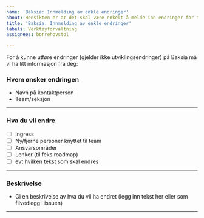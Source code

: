 ```yaml
---
name: 'Baksia: Innmelding av enkle endringer'
about: Hensikten er at det skal være enkelt å melde inn endringer for teamet
title: 'Baksia: Innmelding av enkle endringer'
labels: Verktøyforvaltning
assignees: borrehovstol

---
```


For å kunne utføre endringer (gjelder ikke utviklingsendringer) på Baksia må vi ha litt informasjon fra deg:

### Hvem ønsker endringen
- Navn på kontaktperson
- Team/seksjon
______________________________________________________________________________________________________________

### Hva du vil endre
- [ ] Ingress
- [ ] Ny/fjerne personer knyttet til team
- [ ] Ansvarsområder
- [ ] Lenker (til feks roadmap)
- [ ] evt hvilken tekst som skal endres 
______________________________________________________________________________________________________________

### Beskrivelse
- Gi en beskrivelse av hva du vil ha endret (legg inn tekst her eller som filvedlegg i issuen) 
______________________________________________________________________________________________________________
